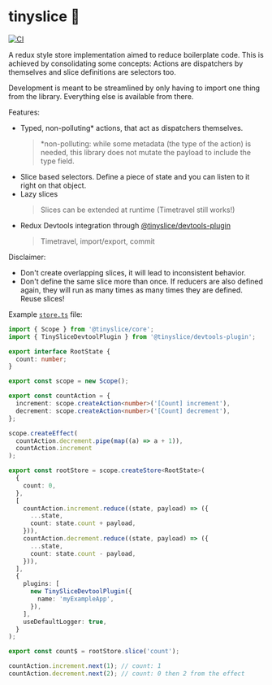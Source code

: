 # tinyslice 🍕

[![CI](https://github.com/AlexAegis/tinyslice/workflows/CI/badge.svg)](https://github.com/AlexAegis/tinyslice/actions?query=workflow%3ACI)

A redux style store implementation aimed to reduce boilerplate code.
This is achieved by consolidating some concepts: Actions are dispatchers by
themselves and slice definitions are selectors too.

Development is meant to be streamlined by only having to import one thing from
the library. Everything else is available from there.

Features:

- Typed, non-polluting\* actions, that act as dispatchers themselves.
  > \*non-polluting: while some metadata (the type of the action) is needed,
  > this library does not mutate the payload to include the type field.
- Slice based selectors. Define a piece of state and you can listen to it
  right on that object.
- Lazy slices
  > Slices can be extended at runtime (Timetravel still works!)
- Redux Devtools integration through [@tinyslice/devtools-plugin](./lib/devtools-plugin/)
  > Timetravel, import/export, commit

Disclaimer:

- Don't create overlapping slices, it will lead to inconsistent behavior.
- Don't define the same slice more than once. If reducers are also defined
  again, they will run as many times as many times they are defined. Reuse
  slices!

Example [`store.ts`](./example/svelte-example/src/store.ts) file:

```ts
import { Scope } from '@tinyslice/core';
import { TinySliceDevtoolPlugin } from '@tinyslice/devtools-plugin';

export interface RootState {
  count: number;
}

export const scope = new Scope();

export const countAction = {
  increment: scope.createAction<number>('[Count] increment'),
  decrement: scope.createAction<number>('[Count] decrement'),
};

scope.createEffect(
  countAction.decrement.pipe(map((a) => a + 1)),
  countAction.increment
);

export const rootStore = scope.createStore<RootState>(
  {
    count: 0,
  },
  [
    countAction.increment.reduce((state, payload) => ({
      ...state,
      count: state.count + payload,
    })),
    countAction.decrement.reduce((state, payload) => ({
      ...state,
      count: state.count - payload,
    })),
  ],
  {
    plugins: [
      new TinySliceDevtoolPlugin({
        name: 'myExampleApp',
      }),
    ],
    useDefaultLogger: true,
  }
);

export const count$ = rootStore.slice('count');

countAction.increment.next(1); // count: 1
countAction.decrement.next(2); // count: 0 then 2 from the effect
```
